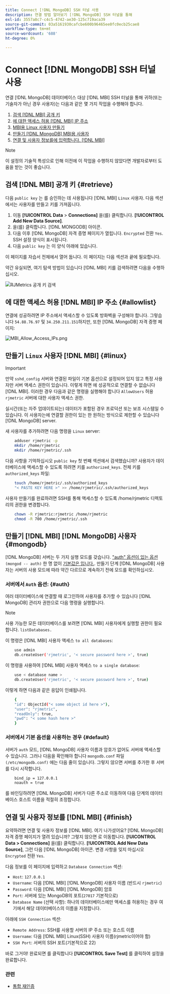 ```yaml
---
title: Connect [!DNL MongoDB] SSH 터널 사용
description: 연결 방법 알아보기 [!DNL MongoDB] SSH 터널을 통해
exl-id: 3557a8c7-c4c5-4742-ae30-125c719aca39
source-git-commit: 03a5161930cafcbe600b96465ee0fc0ecb25cae8
workflow-type: tm+mt
source-wordcount: '688'
ht-degree: 0%

---
```


# Connect [!DNL MongoDB] SSH 터널 사용


연결 [!DNL MongoDB] 데이터베이스 대상 [!DNL MBI] SSH 터널을 통해 귀하(또는 기술자가 아닌 경우 사용자)는 다음과 같은 몇 가지 작업을 수행해야 합니다.

1. [검색 [!DNL MBI] 공개 키](#retrieve)
1. [에 대한 액세스 허용 [!DNL MBI] IP 주소](#allowlist)
1. [MBI용 Linux 사용자 만들기](#linux)
1. [만들기 [!DNL MongoDB] MBI용 사용자](#mongodb)
1. [연결 및 사용자 정보를에 입력합니다. [!DNL MBI]](#finish)

>[!NOTE]
>
>이 설정의 기술적 특성으로 인해 이전에 이 작업을 수행하지 않았다면 개발자로부터 도움을 받는 것이 좋습니다.

## 검색 [!DNL MBI] 공개 키 {#retrieve}

다음 `public key` 는 를 승인하는 데 사용됩니다 [!DNL MBI] `Linux` 사용자. 다음 섹션에서는 사용자를 만들고 키를 가져옵니다.

1. 이동 **[!UICONTROL Data** > **Connections]** 을(를) 클릭합니다. **[!UICONTROL Add New Data Source]**.
1. 을(를) 클릭합니다. [!DNL MONGODB] 아이콘.
1. 다음 이후 [!DNL MongoDB] 자격 증명 페이지가 열립니다. `Encrypted` 전환 `Yes`. SSH 설정 양식이 표시됩니다.
1. 다음 `public key` 는 이 양식 아래에 있습니다.

이 페이지를 자습서 전체에서 열어 둡니다. 이 페이지는 다음 섹션과 끝에 필요합니다.

약간 유실되면, 여기 탐색 방법이 있습니다 [!DNL MBI] 키를 검색하려면 다음을 수행하십시오.

![RJMetrics 공개 키 검색](../../../assets/MongoDB_Public_Key.gif)<!--{:.zoom}-->

## 에 대한 액세스 허용 [!DNL MBI] IP 주소 {#allowlist}

연결에 성공하려면 IP 주소에서 액세스할 수 있도록 방화벽을 구성해야 합니다. 그렇습니다 `54.88.76.97` 및 `34.250.211.151`하지만, 또한 [!DNL MongoDB] 자격 증명 페이지:

![MBI_Allow_Access_IPs.png](../../../assets/MBI_allow_access_IPs.png)

## 만들기 `Linux` 사용자 [!DNL MBI] {#linux}

>[!IMPORTANT]
>
>만약 `sshd_config` 서버와 연결된 파일이 기본 옵션으로 설정되어 있지 않고 특정 사용자만 서버 액세스 권한이 있습니다. 이렇게 하면 에 성공적으로 연결할 수 없습니다 [!DNL MBI]. 이러한 경우 다음과 같은 명령을 실행해야 합니다 `AllowUsers` 허용 `rjmetric` 서버에 대한 사용자 액세스 권한.

실시간(또는 자주 업데이트되는) 데이터가 포함된 경우 프로덕션 또는 보조 시스템일 수 있습니다. 이 사용자는에 연결할 권한이 있는 한 원하는 방식으로 제한할 수 있습니다 [!DNL MongoDB] server.

새 사용자를 추가하려면 다음 명령을 `Linux` server:

```bash
    adduser rjmetric -p
    mkdir /home/rjmetric
    mkdir /home/rjmetric/.ssh
```

다음 사항을 기억하십시오 `public key` 첫 번째 섹션에서 검색했습니까? 사용자가 데이터베이스에 액세스할 수 있도록 하려면 키를 `authorized_keys`. 전체 키를 `authorized_keys` 파일:

```bash
    touch /home/rjmetric/.ssh/authorized_keys
    "< PASTE KEY HERE >" >> /home/rjmetric/.ssh/authorized_keys
```

사용자 만들기를 완료하려면 SSH를 통해 액세스할 수 있도록 /home/rjmetric 디렉토리의 권한을 변경합니다.

```bash
    chown -R rjmetric:rjmetric /home/rjmetric
    chmod -R 700 /home/rjmetric/.ssh
```

## 만들기 [!DNL MBI] [!DNL MongoDB] 사용자 {#mongodb}

[!DNL MongoDB] 서버는 두 가지 실행 모드를 갖습니다. [&quot;auth&quot; 옵션이 있는 옵션](#auth) `(mongod -- auth)` 한 명 없이 [기본값은 입니다.](#default). 만들기 단계 [!DNL MongoDB] 사용자는 서버의 사용 모드에 따라 약간 다르므로 계속하기 전에 모드를 확인하십시오.

### 서버에서 `Auth` 옵션: {#auth}

여러 데이터베이스에 연결할 때 로그인하여 사용자를 추가할 수 있습니다 [!DNL MongoDB] 관리자 권한으로 다음 명령을 실행합니다.

>[!NOTE]
>
>사용 가능한 모든 데이터베이스를 보려면 [!DNL MBI] 사용자에게 실행할 권한이 필요합니다. `listDatabases.`

이 명령은 [!DNL MBI] 사용자 액세스 `to all databases`:

```bash
    use admin
    db.createUser('rjmetric', '< secure password here >', true)
```

이 명령을 사용하여 [!DNL MBI] 사용자 액세스 `to a single database`:

```bash
    use < database name >
    db.createUser('rjmetric', '< secure password here >', true)
```

이렇게 하면 다음과 같은 응답이 인쇄됩니다.

```bash
    {
    "id": ObjectId("< some object id here >"),
    "user": "rjmetric",
    "readOnly": true,
    "pwd": "< some hash here >"
    }
```

### 서버에서 기본 옵션을 사용하는 경우 {#default}

서버가 `auth` 모드, [!DNL MongoDB] 사용자 이름과 암호가 없어도 서버에 액세스할 수 있습니다. 그러나 다음을 확인해야 합니다 `mongodb.conf` 파일 `(/etc/mongodb.conf)` 에는 다음 줄이 있습니다. 그렇지 않으면 서버를 추가한 후 서버를 다시 시작합니다.

```bash
    bind_ip = 127.0.0.1
    noauth = true
```

를 바인딩하려면 [!DNL MongoDB] 서버가 다른 주소로 이동하여 다음 단계의 데이터베이스 호스트 이름을 적절히 조정합니다.

## 연결 및 사용자 정보를 [!DNL MBI] {#finish}

요약하려면 연결 및 사용자 정보를 [!DNL MBI]. 여기 나가셨어요? [!DNL MongoDB] 자격 증명 페이지가 열려 있습니까? 그렇지 않으면 로 이동합니다. **[!UICONTROL Data > Connections]** 을(를) 클릭합니다. **[!UICONTROL Add New Data Source]**, 그런 다음 [!DNL MongoDB] 아이콘. 변경 사항을 잊지 마십시오 `Encrypted` 전환 `Yes`.

다음 정보를 이 페이지에 입력하고 `Database Connection` 섹션:

* `Host`: `127.0.0.1`
* `Username`: 다음 [!DNL MBI] [!DNL MongoDB] 사용자 이름 (반드시 `rjmetric`)
* `Password`: 다음 [!DNL MBI] [!DNL MongoDB] 암호
* `Port`: 서버에 있는 MongoDB의 포트(`27017` 기본적으로)
* `Database Name` (선택 사항): 하나의 데이터베이스에만 액세스를 허용하는 경우 여기에서 해당 데이터베이스의 이름을 지정합니다.

아래에 `SSH Connection` 섹션:

* `Remote Address`: SSH를 사용할 서버의 IP 주소 또는 호스트 이름
* `Username`: 다음 [!DNL MBI] Linux(SSH) 사용자 이름(rjmetric이어야 함)
* `SSH Port`: 서버의 SSH 포트(기본적으로 22)

바로 그거야! 완료되면 를 클릭합니다 **[!UICONTROL Save Test]** 를 클릭하여 설정을 완료합니다.

### 관련

* [통합 재인증](https://support.magento.com/hc/en-us/articles/360016733151)
